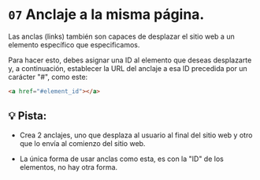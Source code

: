 # `07` Anclaje a la misma página.

Las anclas (links) también son capaces de desplazar el sitio web a un elemento específico que especificamos.

Para hacer esto, debes asignar una ID al elemento que deseas desplazarte y, a continuación, establecer la URL del anclaje a esa ID precedida por un carácter "#", como este:

```html
<a href="#element_id"></a>
```
## 💡 Pista:

- Crea 2 anclajes, uno que desplaza al usuario al final del sitio web y otro que lo envía al comienzo del sitio web.

- La única forma de usar anclas como esta, es con la "ID" de los elementos, no hay otra forma.